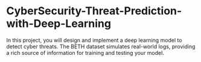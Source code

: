 # CyberSecurity-Threat-Prediction-with-Deep-Learning
 In this project, you will design and implement a deep learning model to detect cyber threats. The BETH dataset simulates real-world logs, providing a rich source of information for training and testing your model. 
